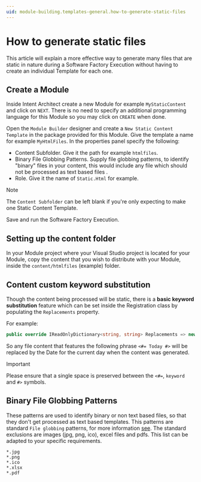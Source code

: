 ```yaml
---
uid: module-building.templates-general.how-to-generate-static-files
---
```

# How to generate static files

This article will explain a more effective way to generate many files that are static in nature during a Software Factory Execution without having to create an individual Template for each one.

## Create a Module

Inside Intent Architect create a new Module for example `MyStaticContent` and click on `NEXT`. There is no need to specify an additional programming language for this Module so you may click on `CREATE` when done.

Open the `Module Builder` designer and create a `New Static Content Template` in the package provided for this Module. Give the template a name for example `MyHtmlFiles`. In the properties panel specify the following:

* Content Subfolder. Give it the path for example `htmlfiles`.
* Binary File Globbing Patterns. Supply file globbing patterns, to identify "binary" files in your content, this would include any file which should not be processed as text based files .
* Role. Give it the name of `Static.Html` for example.

>[!NOTE]
>The `Content Subfolder` can be left blank if you're only expecting to make one Static Content Template.

Save and run the Software Factory Execution.

## Setting up the content folder

In your Module project where your Visual Studio project is located for your Module, copy the content that you wish to distribute with your Module, inside the `content/htmlfiles` (example) folder.

## Content custom keyword substitution

Though the content being processed will be static, there is a **basic keyword substitution** feature which can be set inside the Registration class by populating the `Replacements` property.

For example:

```cs
public override IReadOnlyDictionary<string, string> Replacements => new Dictionary<string, string> { {"Today", DateTime.Today.ToString("yyyy-MM-dd")} };
```

So any file content that features the following phrase `<#= Today #>` will be replaced by the Date for the current day when the content was generated.

> [!IMPORTANT]
> Please ensure that a single space is preserved between the `<#=`, `keyword` and `#>` symbols.

## Binary File Globbing Patterns

These patterns are used to identify binary or non text based files, so that they don't get processed as text based templates. This patterns are standard `File globbing` patterns,  for more information [see](https://learn.microsoft.com/en-us/dotnet/core/extensions/file-globbing).
The standard exclusions are images (jpg, png, ico), excel files and pdfs. This list can be adapted to your specific requirements.

```text
*.jpg
*.png
*.ico
*.xlsx
*.pdf
``````
